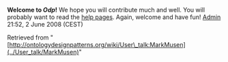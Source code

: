 __Welcome to _Odp_!__ We hope you will contribute much and well. 
You will probably want to read the [help pages](http://ontologydesignpatterns.org/wiki/Help:Contents "Help:Contents"). Again, welcome and have fun! [Admin](http://ontologydesignpatterns.org/wiki/index.php?title=User:Admin&action=edit&redlink=1 "User:Admin (not yet written)") 21:52, 2 June 2008 (CEST)





Retrieved from "[http://ontologydesignpatterns.org/wiki/User\_talk:MarkMusen](../User_talk/MarkMusen)"